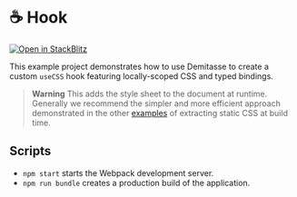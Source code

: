 # ☕ Hook

[![Open in StackBlitz](https://d33wubrfki0l68.cloudfront.net/4d7187e512872845bd2a0fb616d6d7919b53d3df/c2f2f/img/open_in_stackblitz_small.svg)](https://stackblitz.com/github/nsaunders/demitasse/tree/master/examples/hook?file=src%2Fcomponents%2FApp.tsx)

This example project demonstrates how to use Demitasse to create a custom `useCSS` hook featuring locally-scoped CSS and typed bindings.

> **Warning**
> This adds the style sheet to the document at runtime. Generally we recommend the simpler and more efficient approach demonstrated in the other [examples](../examples) of extracting static CSS at build time.

## Scripts

* `npm start` starts the Webpack development server.
* `npm run bundle` creates a production build of the application.